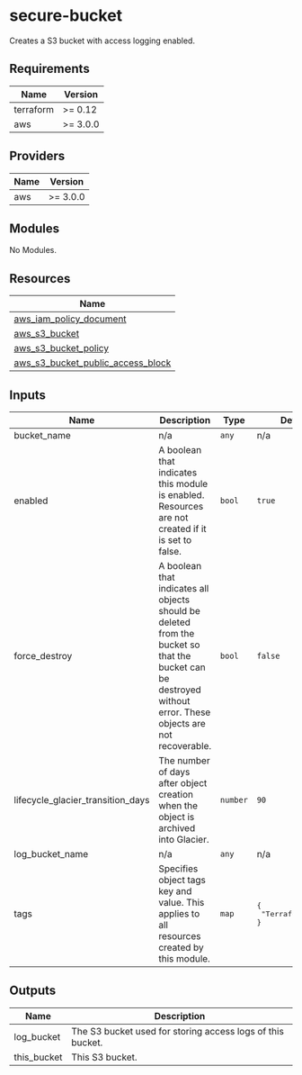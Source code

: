 # secure-bucket

Creates a S3 bucket with access logging enabled.

<!-- BEGINNING OF PRE-COMMIT-TERRAFORM DOCS HOOK -->
## Requirements

| Name | Version |
|------|---------|
| terraform | >= 0.12 |
| aws | >= 3.0.0 |

## Providers

| Name | Version |
|------|---------|
| aws | >= 3.0.0 |

## Modules

No Modules.

## Resources

| Name |
|------|
| [aws_iam_policy_document](https://registry.terraform.io/providers/hashicorp/aws/3.0.0/docs/data-sources/iam_policy_document) |
| [aws_s3_bucket](https://registry.terraform.io/providers/hashicorp/aws/3.0.0/docs/resources/s3_bucket) |
| [aws_s3_bucket_policy](https://registry.terraform.io/providers/hashicorp/aws/3.0.0/docs/resources/s3_bucket_policy) |
| [aws_s3_bucket_public_access_block](https://registry.terraform.io/providers/hashicorp/aws/3.0.0/docs/resources/s3_bucket_public_access_block) |

## Inputs

| Name | Description | Type | Default | Required |
|------|-------------|------|---------|:--------:|
| bucket\_name | n/a | `any` | n/a | yes |
| enabled | A boolean that indicates this module is enabled. Resources are not created if it is set to false. | `bool` | `true` | no |
| force\_destroy | A boolean that indicates all objects should be deleted from the bucket so that the bucket can be destroyed without error. These objects are not recoverable. | `bool` | `false` | no |
| lifecycle\_glacier\_transition\_days | The number of days after object creation when the object is archived into Glacier. | `number` | `90` | no |
| log\_bucket\_name | n/a | `any` | n/a | yes |
| tags | Specifies object tags key and value. This applies to all resources created by this module. | `map` | <pre>{<br>  "Terraform": true<br>}</pre> | no |

## Outputs

| Name | Description |
|------|-------------|
| log\_bucket | The S3 bucket used for storing access logs of this bucket. |
| this\_bucket | This S3 bucket. |
<!-- END OF PRE-COMMIT-TERRAFORM DOCS HOOK -->
